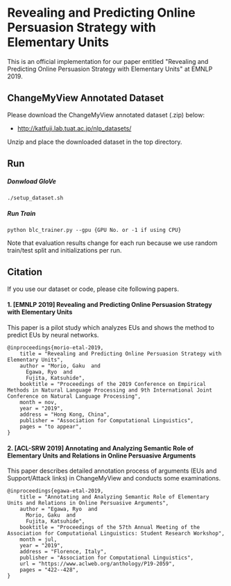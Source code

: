 # Revealing and Predicting Online Persuasion Strategy with Elementary Units
This is an official implementation for our paper entitled "Revealing and Predicting Online Persuasion Strategy with Elementary Units" at EMNLP 2019.


## ChangeMyView Annotated Dataset
Please download the ChangeMyView annotated dataset (.zip) below:
- http://katfuji.lab.tuat.ac.jp/nlp_datasets/

Unzip and place the downloaded dataset in the top directory.


## Run

##### Donwload GloVe
```
./setup_dataset.sh
```

##### Run Train
```
python blc_trainer.py --gpu {GPU No. or -1 if using CPU}
```

Note that evaluation results change for each run because we use random train/test split and initializations per run.


## Citation

If you use our dataset or code, please cite following papers.

#### 1. [EMNLP 2019] Revealing and Predicting Online Persuasion Strategy with Elementary Units

This paper is a pilot study which analyzes EUs and shows the method to predict EUs by neural networks.

```
@inproceedings{morio-etal-2019,
    title = "Revealing and Predicting Online Persuasion Strategy with Elementary Units",
    author = "Morio, Gaku  and
      Egawa, Ryo  and
      Fujita, Katsuhide",
    booktitle = "Proceedings of the 2019 Conference on Empirical Methods in Natural Language Processing and 9th International Joint Conference on Natural Language Processing",
    month = nov,
    year = "2019",
    address = "Hong Kong, China",
    publisher = "Association for Computational Linguistics",
    pages = "to appear",
}
```

#### 2. [ACL-SRW 2019] Annotating and Analyzing Semantic Role of Elementary Units and Relations in Online Persuasive Arguments

This paper describes detailed annotation process of arguments (EUs and Support/Attack links) in ChangeMyView and conducts some  examinations.

```
@inproceedings{egawa-etal-2019,
    title = "Annotating and Analyzing Semantic Role of Elementary Units and Relations in Online Persuasive Arguments",
    author = "Egawa, Ryo  and
      Morio, Gaku  and
      Fujita, Katsuhide",
    booktitle = "Proceedings of the 57th Annual Meeting of the Association for Computational Linguistics: Student Research Workshop",
    month = jul,
    year = "2019",
    address = "Florence, Italy",
    publisher = "Association for Computational Linguistics",
    url = "https://www.aclweb.org/anthology/P19-2059",
    pages = "422--428",
}
```
